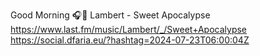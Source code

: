 Good Morning 🎧🎵 Lambert - Sweet Apocalypse  https://www.last.fm/music/Lambert/_/Sweet+Apocalypse https://social.dfaria.eu/?hashtag=2024-07-23T06:00:04Z